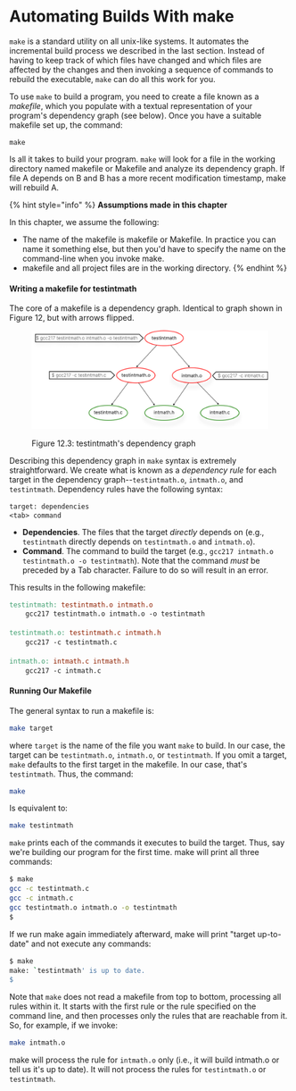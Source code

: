 # Automating Builds With make

`make` is a standard utility on all unix-like systems. It automates the incremental build process we described in the last section. Instead of having to keep track of which files have changed and which files are affected by the changes and then invoking a sequence of commands to rebuild the executable, `make` can do all this work for you.&#x20;

To use `make` to build a program, you need to create a file known as a _makefile_, which you populate with a textual representation of your program's dependency graph (see below). Once you have a suitable makefile set up, the command:

```
make
```

Is all it takes to build your program. `make` will look for a file in the working directory named makefile or Makefile and analyze its dependency graph. If file A depends on B and B has a more recent modification timestamp, make will rebuild A.&#x20;

{% hint style="info" %}
**Assumptions made in this chapter**

In this chapter, we assume the following:

* The name of the makefile is makefile or Makefile. In practice you can name it something else, but then you'd have to specify the name on the command-line when you invoke make.
* makefile and all project files are in the working directory.&#x20;
{% endhint %}

#### Writing a makefile for testintmath

The core of a makefile is a dependency graph. Identical to graph shown in Figure 12, but with arrows flipped.&#x20;



<figure><img src="../.gitbook/assets/Group 125 (1).png" alt="" width="563"><figcaption><p>Figure 12.3: testintmath's dependency graph</p></figcaption></figure>

Describing this dependency graph in `make` syntax is extremely straightforward. We create what is known as a _dependency rule_ for each target in the dependency graph--`testintmath.o`, `intmath.o`, and `testintmath`. Dependency rules have the following syntax:

```
target: dependencies
<tab> command
```

* **Dependencies**. The files that the target _directly_ depends on (e.g., `testintmath` directly depends on `testintmath.o` and `intmath.o`).
* **Command**. The command to build the target (e.g., `gcc217 intmath.o testintmath.o -o testintmath`). Note that the command _must_ be preceded by a Tab character. Failure to do so will result in an error.

This results in the following makefile:

```makefile
testintmath: testintmath.o intmath.o
    gcc217 testintmath.o intmath.o -o testintmath

testintmath.o: testintmath.c intmath.h
    gcc217 -c testintmath.c

intmath.o: intmath.c intmath.h
    gcc217 -c intmath.c
```

#### Running Our Makefile

The general syntax to run a makefile is:

```bash
make target
```

where `target` is the name of the file you want `make` to build. In our case, the target can be `testintmath.o`, `intmath.o`, or `testintmath`. If you omit a target, `make` defaults to the first target in the makefile. In our case, that's `testintmath`. Thus, the command:

```bash
make
```

Is equivalent to:

```bash
make testintmath
```

`make` prints each of the commands it executes to build the target. Thus, say we're building our program for the first time. make will print all three commands:

```bash
$ make
gcc -c testintmath.c
gcc -c intmath.c
gcc testintmath.o intmath.o -o testintmath
$
```

If we run make again immediately afterward, make will print "target up-to-date" and not execute any commands:

```bash
$ make
make: `testintmath' is up to date.
$
```

Note that `make` does not read a makefile from top to bottom, processing all rules within it. It starts with the first rule or the rule specified on the command line, and then processes only the rules that are reachable from it. So, for example, if we invoke:

```bash
make intmath.o
```

make will process the rule for `intmath.o` only (i.e., it will build intmath.o or tell us it's up to date). It will not process the rules for `testintmath.o` or `testintmath`.
